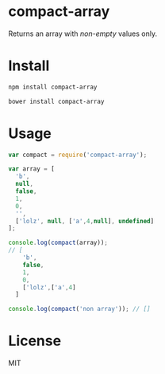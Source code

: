# compact-array

Returns an array with *non-empty* values only.

# Install

```bash
npm install compact-array
```

```bash
bower install compact-array
```

# Usage

```javascript
var compact = require('compact-array');

var array = [
  'b',
  null,
  false,
  1,
  0,
  '',
  ['lolz', null, ['a',4,null], undefined]
];

console.log(compact(array));
// [
    'b',
    false,
    1,
    0,
    ['lolz',['a',4]
  ]

console.log(compact('non array')); // []
```

# License

MIT
